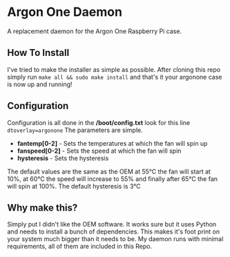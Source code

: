 # Argon One Daemon

A replacement daemon for the Argon One Raspberry Pi case.

## How To Install

I've tried to make the installer as simple as possible. After cloning this repo simply run ```make all && sudo make install``` and that's it your argonone case is now up and running!

## Configuration

Configuration is all done in the **/boot/config.txt** look for this line ```dtoverlay=argonone``` The parameters are simple.
* **fantemp[0-2]** - Sets the temperatures at which the fan will spin up
* **fanspeed[0-2]** - Sets the speed at which the fan will spin 
* **hysteresis** - Sets the hysteresis 

The default values are the same as the OEM at 55℃ the fan will start at 10%, at 60℃ the speed will increase to 55% and finally after 65℃ the fan will spin at 100%.  The default hysteresis is 3℃

## Why make this?

Simply put I didn't like the OEM software.  It works sure but it uses Python and needs to install a bunch of dependencies.  This makes it's foot print on your system much bigger than it needs to be.  My daemon runs with minimal requirements, all of them are included in this Repo.
